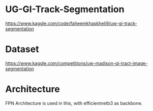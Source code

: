 # UG-GI-Track-Segmentation

https://www.kaggle.com/code/faheemkhaskheli9/uw-gi-track-segmentation

# Dataset

https://www.kaggle.com/competitions/uw-madison-gi-tract-image-segmentation

# Architecture

FPN Architecture is used in this, with efficientnetb3 as backbone.
